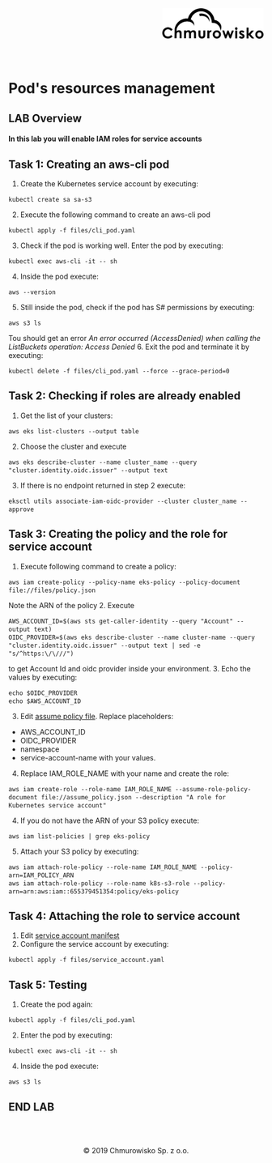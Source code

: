 <img src="../../../img/logo.png" alt="Chmurowisko logo" width="200" align="right">
<br><br>
<br><br>
<br><br>

# Pod's resources management

## LAB Overview

#### In this lab you will enable IAM roles for service accounts

## Task 1: Creating an aws-cli pod
1. Create the Kubernetes service account by executing:
```
kubectl create sa sa-s3
```
2. Execute the following command to create an aws-cli pod
```
kubectl apply -f files/cli_pod.yaml
```
3. Check if the pod is working well. Enter the pod by executing:
```
kubectl exec aws-cli -it -- sh
```
4. Inside the pod execute:
```
aws --version
```
5. Still inside the pod, check if the pod has S# permissions by executing:
```
aws s3 ls
```
Tou should get an error *An error occurred (AccessDenied) when calling the ListBuckets operation: Access Denied*
6. Exit the pod and terminate it by executing:
```
kubectl delete -f files/cli_pod.yaml --force --grace-period=0
```

## Task 2: Checking if roles are already enabled 

1. Get the list of your clusters:
```
aws eks list-clusters --output table
```
2. Choose the cluster and execute
```
aws eks describe-cluster --name cluster_name --query "cluster.identity.oidc.issuer" --output text
```
3. If there is no endpoint returned in step 2 execute:
```
eksctl utils associate-iam-oidc-provider --cluster cluster_name --approve
```

## Task 3: Creating the policy and the role for service account
1. Execute following command to create a policy:
```
aws iam create-policy --policy-name eks-policy --policy-document file://files/policy.json
```
Note the ARN of the policy
2. Execute 
```
AWS_ACCOUNT_ID=$(aws sts get-caller-identity --query "Account" --output text) 
OIDC_PROVIDER=$(aws eks describe-cluster --name cluster-name --query "cluster.identity.oidc.issuer" --output text | sed -e "s/^https:\/\///")
``` 
to get Account Id and oidc provider inside your environment.
3. Echo the values by executing:
```
echo $OIDC_PROVIDER
echo $AWS_ACCOUNT_ID
```
3. Edit [assume policy file](files/assume_policy.json). Replace placeholders:
* AWS_ACCOUNT_ID
* OIDC_PROVIDER
* namespace
* service-account-name
with your values.
4. Replace IAM_ROLE_NAME with your name and create the role:
```
aws iam create-role --role-name IAM_ROLE_NAME --assume-role-policy-document file://assume_policy.json --description "A role for Kubernetes service account"
```
4. If you do not have the ARN of your S3 policy execute:
```
aws iam list-policies | grep eks-policy
```
5. Attach your S3 policy by executing:
```
aws iam attach-role-policy --role-name IAM_ROLE_NAME --policy-arn=IAM_POLICY_ARN
aws iam attach-role-policy --role-name k8s-s3-role --policy-arn=arn:aws:iam::655379451354:policy/eks-policy
```

## Task 4: Attaching the role to service account
1. Edit [service account manifest](files/service_account.yaml)
2. Configure the service account by executing:
```
kubectl apply -f files/service_account.yaml 
```

## Task 5: Testing
1. Create the pod again:
```
kubectl apply -f files/cli_pod.yaml
```
2. Enter the pod by executing:
```
kubectl exec aws-cli -it -- sh
```
4. Inside the pod execute:
```
aws s3 ls
```
## END LAB

<br><br>


<center><p>&copy; 2019 Chmurowisko Sp. z o.o.<p></center>
